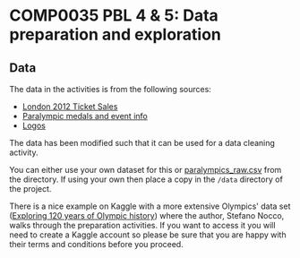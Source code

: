# COMP0035 PBL 4 & 5: Data preparation and exploration

## Data

The data in the activities is from the following sources:

- [London 2012 Ticket Sales](https://data.london.gov.uk/download/london-2012-ticket-sales/4711eb39-cb56-4f47-804d-e486dae89a1d/assembly-london-2012-ticket-sales.xls)
- [Paralympic medals and event info](https://www.paralympic.org/london-2012/results/medalstandings)
- [Logos](https://colorlib.com/wp/all-olympic-logos-1924-2022/)

The data has been modified such that it can be used for a data cleaning activity.

You can either use your own dataset for this or [paralympics_raw.csv](data/paralympics_raw.csv) from the directory. If
using your own then place a copy in the `/data` directory of the project.

There is a nice example on Kaggle with a more extensive Olympics' data
set ([Exploring 120 years of Olympic history](https://www.kaggle.com/snocco/exploring-120-years-of-olympics-history/notebook))
where the author, Stefano Nocco, walks through the preparation activities. If you want to access it you will need to
create a Kaggle account so please be sure that you are happy with their terms and conditions before you proceed. 
